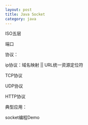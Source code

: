 ```yaml
---
layout: post
title: Java Socket
category: java
---
```


ISO五层

端口

协议：

ip协议：域名映射 || URL统一资源定位符

TCP协议

UDP协议

HTTP协议



典型应用：

socket编程Demo


